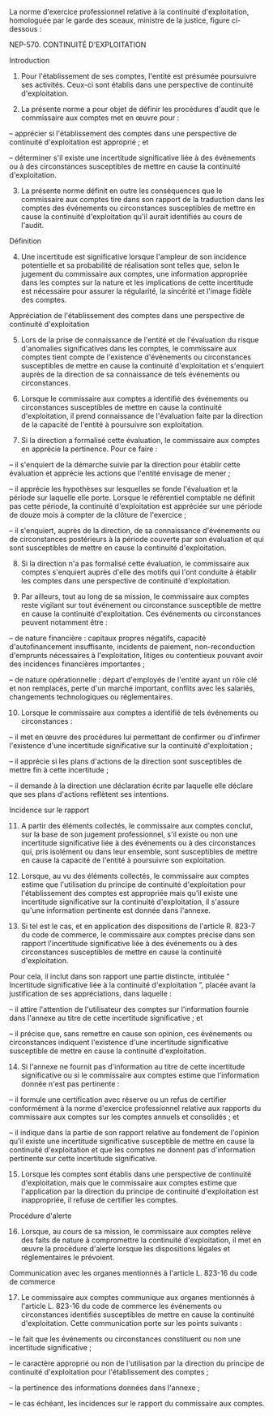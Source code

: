 La norme d'exercice professionnel relative à la continuité d'exploitation, homologuée par le garde des sceaux, ministre de la justice, figure ci-dessous :

NEP-570. CONTINUITÉ D'EXPLOITATION

Introduction

1. Pour l'établissement de ses comptes, l'entité est présumée poursuivre ses activités. Ceux-ci sont établis dans une perspective de continuité d'exploitation.

1. La présente norme a pour objet de définir les procédures d'audit que le commissaire aux comptes met en œuvre pour :

– apprécier si l'établissement des comptes dans une perspective de continuité d'exploitation est approprié ; et

– déterminer s'il existe une incertitude significative liée à des événements ou à des circonstances susceptibles de mettre en cause la continuité d'exploitation.

3. La présente norme définit en outre les conséquences que le commissaire aux comptes tire dans son rapport de la traduction dans les comptes des événements ou circonstances susceptibles de mettre en cause la continuité d'exploitation qu'il aurait identifiés au cours de l'audit.

Définition

4. Une incertitude est significative lorsque l'ampleur de son incidence potentielle et sa probabilité de réalisation sont telles que, selon le jugement du commissaire aux comptes, une information appropriée dans les comptes sur la nature et les implications de cette incertitude est nécessaire pour assurer la régularité, la sincérité et l'image fidèle des comptes.

Appréciation de l'établissement des comptes dans une perspective de continuité d'exploitation

5. Lors de la prise de connaissance de l'entité et de l'évaluation du risque d'anomalies significatives dans les comptes, le commissaire aux comptes tient compte de l'existence d'événements ou circonstances susceptibles de mettre en cause la continuité d'exploitation et s'enquiert auprès de la direction de sa connaissance de tels événements ou circonstances.

1. Lorsque le commissaire aux comptes a identifié des événements ou circonstances susceptibles de mettre en cause la continuité d'exploitation, il prend connaissance de l'évaluation faite par la direction de la capacité de l'entité à poursuivre son exploitation.

1. Si la direction a formalisé cette évaluation, le commissaire aux comptes en apprécie la pertinence. Pour ce faire :

– il s'enquiert de la démarche suivie par la direction pour établir cette évaluation et apprécie les actions que l'entité envisage de mener ;

– il apprécie les hypothèses sur lesquelles se fonde l'évaluation et la période sur laquelle elle porte. Lorsque le référentiel comptable ne définit pas cette période, la continuité d'exploitation est appréciée sur une période de douze mois à compter de la clôture de l'exercice ;

– il s'enquiert, auprès de la direction, de sa connaissance d'événements ou de circonstances postérieurs à la période couverte par son évaluation et qui sont susceptibles de mettre en cause la continuité d'exploitation.

8. Si la direction n'a pas formalisé cette évaluation, le commissaire aux comptes s'enquiert auprès d'elle des motifs qui l'ont conduite à établir les comptes dans une perspective de continuité d'exploitation.

1. Par ailleurs, tout au long de sa mission, le commissaire aux comptes reste vigilant sur tout événement ou circonstance susceptible de mettre en cause la continuité d'exploitation. Ces événements ou circonstances peuvent notamment être :

– de nature financière : capitaux propres négatifs, capacité d'autofinancement insuffisante, incidents de paiement, non-reconduction d'emprunts nécessaires à l'exploitation, litiges ou contentieux pouvant avoir des incidences financières importantes ;

– de nature opérationnelle : départ d'employés de l'entité ayant un rôle clé et non remplacés, perte d'un marché important, conflits avec les salariés, changements technologiques ou réglementaires.

10. Lorsque le commissaire aux comptes a identifié de tels événements ou circonstances :

– il met en œuvre des procédures lui permettant de confirmer ou d'infirmer l'existence d'une incertitude significative sur la continuité d'exploitation ;

– il apprécie si les plans d'actions de la direction sont susceptibles de mettre fin à cette incertitude ;

– il demande à la direction une déclaration écrite par laquelle elle déclare que ses plans d'actions reflètent ses intentions.

Incidence sur le rapport

11. A partir des éléments collectés, le commissaire aux comptes conclut, sur la base de son jugement professionnel, s'il existe ou non une incertitude significative liée à des événements ou à des circonstances qui, pris isolément ou dans leur ensemble, sont susceptibles de mettre en cause la capacité de l'entité à poursuivre son exploitation.

01. Lorsque, au vu des éléments collectés, le commissaire aux comptes estime que l'utilisation du principe de continuité d'exploitation pour l'établissement des comptes est appropriée mais qu'il existe une incertitude significative sur la continuité d'exploitation, il s'assure qu'une information pertinente est donnée dans l'annexe.

01. Si tel est le cas, et en application des dispositions de l'article R. 823-7 du code de commerce, le commissaire aux comptes précise dans son rapport l'incertitude significative liée à des événements ou à des circonstances susceptibles de mettre en cause la continuité d'exploitation.

Pour cela, il inclut dans son rapport une partie distincte, intitulée “ Incertitude significative liée à la continuité d'exploitation ”, placée avant la justification de ses appréciations, dans laquelle :

– il attire l'attention de l'utilisateur des comptes sur l'information fournie dans l'annexe au titre de cette incertitude significative ; et

– il précise que, sans remettre en cause son opinion, ces événements ou circonstances indiquent l'existence d'une incertitude significative susceptible de mettre en cause la continuité d'exploitation.

14. Si l'annexe ne fournit pas d'information au titre de cette incertitude significative ou si le commissaire aux comptes estime que l'information donnée n'est pas pertinente :

– il formule une certification avec réserve ou un refus de certifier conformément à la norme d'exercice professionnel relative aux rapports du commissaire aux comptes sur les comptes annuels et consolidés ; et

– il indique dans la partie de son rapport relative au fondement de l'opinion qu'il existe une incertitude significative susceptible de mettre en cause la continuité d'exploitation et que les comptes ne donnent pas d'information pertinente sur cette incertitude significative.

15. Lorsque les comptes sont établis dans une perspective de continuité d'exploitation, mais que le commissaire aux comptes estime que l'application par la direction du principe de continuité d'exploitation est inappropriée, il refuse de certifier les comptes.

Procédure d'alerte

16. Lorsque, au cours de sa mission, le commissaire aux comptes relève des faits de nature à compromettre la continuité d'exploitation, il met en œuvre la procédure d'alerte lorsque les dispositions légales et réglementaires le prévoient.

Communication avec les organes mentionnés à l'article L. 823-16 du code de commerce

17. Le commissaire aux comptes communique aux organes mentionnés à l'article L. 823-16 du code de commerce les événements ou circonstances identifiés susceptibles de mettre en cause la continuité d'exploitation. Cette communication porte sur les points suivants :

– le fait que les événements ou circonstances constituent ou non une incertitude significative ;

– le caractère approprié ou non de l'utilisation par la direction du principe de continuité d'exploitation pour l'établissement des comptes ;

– la pertinence des informations données dans l'annexe ;

– le cas échéant, les incidences sur le rapport du commissaire aux comptes.

